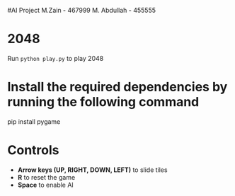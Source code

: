 #AI Project 
M.Zain - 467999
M. Abdullah - 455555

# 2048
Run `python play.py` to play 2048

# Install the required dependencies by running the following command
pip install pygame

# Controls
- **Arrow keys (UP, RIGHT, DOWN, LEFT)** to slide tiles
- **R** to reset the game
- **Space** to enable AI
#